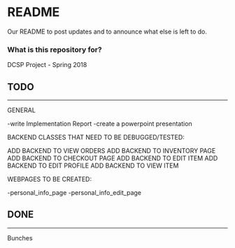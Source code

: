 # README #

Our README to post updates and to announce what else is left to do.

### What is this repository for? ###

DCSP Project - Spring 2018

## TODO ##
------------------------------------------------------------------------
GENERAL

-write  Implementation Report
-create a powerpoint presentation


BACKEND CLASSES THAT NEED TO BE DEBUGGED/TESTED:


ADD BACKEND TO VIEW ORDERS
ADD BACKEND TO INVENTORY PAGE
ADD BACKEND TO CHECKOUT PAGE
ADD BACKEND TO EDIT ITEM
ADD BACKEND TO EDIT PROFILE
ADD BACKEND TO VIEW ITEM



WEBPAGES TO BE CREATED:


-personal_info_page
-personal_info_edit_page


## DONE ##
------------------------------------------------------------------------
Bunches
